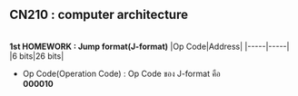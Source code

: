 ## CN210 : computer architecture

<br>**1st HOMEWORK : Jump format(J-format)**
|Op Code|Address|
|-----|-----|
|6 bits|26 bits|
* Op Code(Operation Code) : Op Code ของ J-format คือ <br>**000010**


